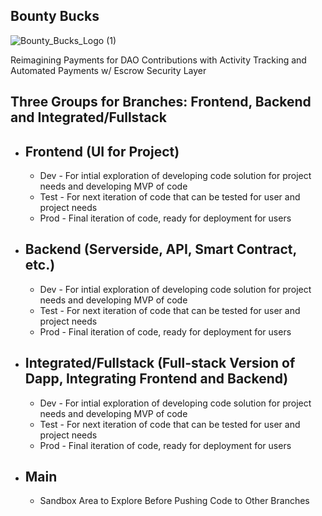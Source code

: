 ## Bounty Bucks


![Bounty_Bucks_Logo (1)](https://user-images.githubusercontent.com/100870737/182691725-9180e136-4956-456f-8738-9890e6bd2388.jpg)



Reimagining Payments for DAO Contributions with Activity Tracking and Automated Payments w/ Escrow Security Layer

## Three Groups for Branches: Frontend, Backend and Integrated/Fullstack
* ## Frontend (UI for Project)
  * Dev - For intial exploration of developing code solution for project needs and developing MVP of code
  * Test - For next iteration of code that can be tested for user and project needs
  * Prod - Final iteration of code, ready for deployment for users
  
 * ## Backend (Serverside, API, Smart Contract, etc.)
    * Dev - For intial exploration of developing code solution for project needs and developing MVP of code
    * Test - For next iteration of code that can be tested for user and project needs
    * Prod - Final iteration of code, ready for deployment for users
    
    
 * ## Integrated/Fullstack (Full-stack Version of Dapp, Integrating Frontend and Backend)
     * Dev - For intial exploration of developing code solution for project needs and developing MVP of code
     * Test - For next iteration of code that can be tested for user and project needs
     * Prod - Final iteration of code, ready for deployment for users
      
      
 *  ## Main
      * Sandbox Area to Explore Before Pushing Code to Other Branches
